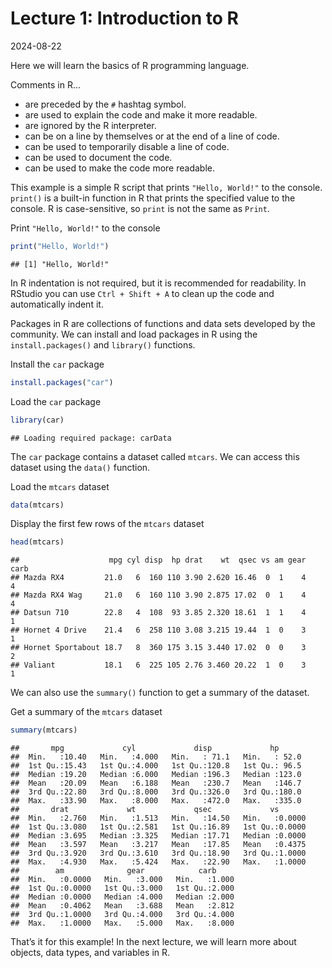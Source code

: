 Lecture 1: Introduction to R
================
2024-08-22

Here we will learn the basics of R programming language.

Comments in R…

- are preceded by the `#` hashtag symbol.
- are used to explain the code and make it more readable.
- are ignored by the R interpreter.
- can be on a line by themselves or at the end of a line of code.
- can be used to temporarily disable a line of code.
- can be used to document the code.
- can be used to make the code more readable.

This example is a simple R script that prints `"Hello, World!"` to the
console. `print()` is a built-in function in R that prints the specified
value to the console. R is case-sensitive, so `print` is not the same as
`Print`.

Print `"Hello, World!"` to the console

``` r
print("Hello, World!")
```

    ## [1] "Hello, World!"

In R indentation is not required, but it is recommended for readability.
In RStudio you can use `Ctrl + Shift + A` to clean up the code and
automatically indent it.

Packages in R are collections of functions and data sets developed by
the community. We can install and load packages in R using the
`install.packages()` and `library()` functions.

Install the `car` package

``` r
install.packages("car")
```

Load the `car` package

``` r
library(car)
```

    ## Loading required package: carData

The `car` package contains a dataset called `mtcars`. We can access this
dataset using the `data()` function.

Load the `mtcars` dataset

``` r
data(mtcars)
```

Display the first few rows of the `mtcars` dataset

``` r
head(mtcars)
```

    ##                    mpg cyl disp  hp drat    wt  qsec vs am gear carb
    ## Mazda RX4         21.0   6  160 110 3.90 2.620 16.46  0  1    4    4
    ## Mazda RX4 Wag     21.0   6  160 110 3.90 2.875 17.02  0  1    4    4
    ## Datsun 710        22.8   4  108  93 3.85 2.320 18.61  1  1    4    1
    ## Hornet 4 Drive    21.4   6  258 110 3.08 3.215 19.44  1  0    3    1
    ## Hornet Sportabout 18.7   8  360 175 3.15 3.440 17.02  0  0    3    2
    ## Valiant           18.1   6  225 105 2.76 3.460 20.22  1  0    3    1

We can also use the `summary()` function to get a summary of the
dataset.

Get a summary of the `mtcars` dataset

``` r
summary(mtcars)
```

    ##       mpg             cyl             disp             hp       
    ##  Min.   :10.40   Min.   :4.000   Min.   : 71.1   Min.   : 52.0  
    ##  1st Qu.:15.43   1st Qu.:4.000   1st Qu.:120.8   1st Qu.: 96.5  
    ##  Median :19.20   Median :6.000   Median :196.3   Median :123.0  
    ##  Mean   :20.09   Mean   :6.188   Mean   :230.7   Mean   :146.7  
    ##  3rd Qu.:22.80   3rd Qu.:8.000   3rd Qu.:326.0   3rd Qu.:180.0  
    ##  Max.   :33.90   Max.   :8.000   Max.   :472.0   Max.   :335.0  
    ##       drat             wt             qsec             vs        
    ##  Min.   :2.760   Min.   :1.513   Min.   :14.50   Min.   :0.0000  
    ##  1st Qu.:3.080   1st Qu.:2.581   1st Qu.:16.89   1st Qu.:0.0000  
    ##  Median :3.695   Median :3.325   Median :17.71   Median :0.0000  
    ##  Mean   :3.597   Mean   :3.217   Mean   :17.85   Mean   :0.4375  
    ##  3rd Qu.:3.920   3rd Qu.:3.610   3rd Qu.:18.90   3rd Qu.:1.0000  
    ##  Max.   :4.930   Max.   :5.424   Max.   :22.90   Max.   :1.0000  
    ##        am              gear            carb      
    ##  Min.   :0.0000   Min.   :3.000   Min.   :1.000  
    ##  1st Qu.:0.0000   1st Qu.:3.000   1st Qu.:2.000  
    ##  Median :0.0000   Median :4.000   Median :2.000  
    ##  Mean   :0.4062   Mean   :3.688   Mean   :2.812  
    ##  3rd Qu.:1.0000   3rd Qu.:4.000   3rd Qu.:4.000  
    ##  Max.   :1.0000   Max.   :5.000   Max.   :8.000

That’s it for this example! In the next lecture, we will learn more
about objects, data types, and variables in R.
